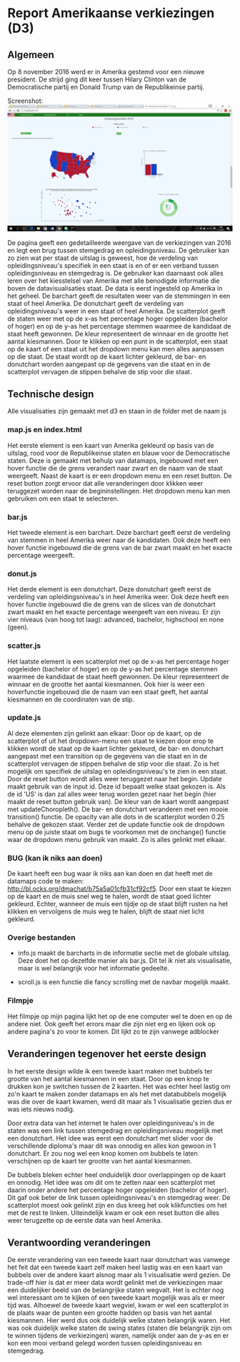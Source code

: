 # Report Amerikaanse verkiezingen (D3)

## Algemeen

Op 8 november 2016 werd er in Amerika gestemd voor een nieuwe president. De strijd ging
dit keer tussen Hilary Clinton van de Democratische partij en Donald Trump van de Republikeinse partij.

Screenshot: ![](doc/scrn1.png)

De pagina geeft een gedetailleerde weergave van de verkiezingen van 2016 en legt een brug tussen stemgedrag en opleidingsniveau. De gebruiker kan zo zien wat per staat de uitslag is geweest, hoe de verdeling van opleidingsniveau's specifiek in een staat is en of er een verband tussen opleidingsniveau en stemgedrag is.  De gebruiker kan daarnaast ook alles leren over het kiesstelsel van Amerika met alle benodigde informatie die boven de datavisualisaties staat. De data is eerst ingesteld op Amerika in het geheel. De barchart geeft de resultaten weer van de stemmingen in een staat of heel Amerika. De donutchart geeft de verdeling van opleidingsniveau's weer in een staat of heel Amerika. De scatterplot geeft de staten weer met op de x-as het percentage hoger opgeleiden (bachelor of hoger) en op de y-as het percentage stemmen waarmee de kandidaat de staat heeft gewonnen. De kleur representeert de winnaar en de grootte het aantal kiesmannen. Door te klikken op een punt in de scatterplot, een staat op de kaart of een staat uit het dropdown menu kan men alles aanpassen op die staat. De staat wordt op de kaart lichter gekleurd, de bar- en donutchart worden aangepast op de gegevens van die staat en in de scatterplot vervagen de stippen behalve de stip voor die staat.

## Technische design

Alle visualisaties zijn gemaakt met d3 en staan in de folder met de naam js

### map.js en index.html
Het eerste element is een kaart van Amerika gekleurd op basis van de uitslag, rood voor de Republikeinse staten en blauw voor de Democratische staten. Deze is gemaakt met behulp van datamaps, ingebouwd met een hover functie die de grens verandert naar zwart en de naam van de staat weergeeft. Naast de kaart is er een dropdown menu en een reset button. De reset button zorgt ervoor dat alle veranderingen door klikken weer teruggezet worden naar de begininstellingen. Het dropdown menu kan men gebruiken om een staat te selecteren.

### bar.js
Het tweede element is een barchart. Deze barchart geeft eerst de verdeling van stemmen in heel Amerika weer naar de kandidaten. Ook deze heeft een hover functie ingebouwd die de grens van de bar zwart maakt en het exacte percentage weergeeft.

### donut.js
Het derde element is een donutchart. Deze donutchart geeft eerst de verdeling van opleidingsniveau's in heel Amerika weer. Ook deze heeft een hover functie ingebouwd die de grens van de slices van de donutchart zwart maakt en het exacte percentage weergeeft van een niveau. Er zijn vier niveaus (van hoog tot laag): advanced, bachelor, highschool en none (geen).

### scatter.js
Het laatste element is een scatterplot met op de x-as het percentage hoger opgeleiden (bachelor of hoger) en op de y-as het percentage stemmen waarmee de kandidaat de staat heeft gewonnen. De kleur representeert de winnaar en de grootte het aantal kiesmannen. Ook hier is weer een hoverfunctie ingebouwd die de naam van een staat geeft, het aantal kiesmannen en de coordinaten van de stip.

### update.js
Al deze elementen zijn gelinkt aan elkaar: Door op de kaart, op de scatterplot of uit het dropdown-menu een staat te kiezen door erop te klikken wordt de staat op de kaart lichter gekleurd, de bar- en donutchart aangepast met een transition op de gegevens van die staat en in de scatterplot vervagen de stippen behalve de stip voor die staat. Zo is het mogelijk om specifiek de uitslag en opleidingsniveau's te zien in een staat. Door de reset button wordt alles weer teruggezet naar het begin. Update maakt gebruik van de input id. Deze id bepaalt welke staat gekozen is. Als de id 'US' is dan zal alles weer terug worden gezet naar het begin (hier maakt de reset button gebruik van). De kleur van de kaart wordt aangepast met updateChoropleth(). De bar- en donutchart veranderen met een mooie transition() functie. De opacity van alle dots in de scatterplot worden 0.25 behalve de gekozen staat. Verder zet de update functie ook de dropdown menu op de juiste staat om bugs te voorkomen met de onchange() functie waar de dropdown menu gebruik van maakt. Zo is alles gelinkt met elkaar.

### BUG (kan ik niks aan doen)
De kaart heeft een bug waar ik niks aan kan doen en dat heeft met de datamaps code te maken: http://bl.ocks.org/dmachat/b75a5a01cfb31cf92cf5. Door een staat te kiezen op de kaart en de muis snel weg te halen, wordt de staat goed lichter gekleurd. Echter, wanneer de muis een tijdje op de staat blijft rusten na het klikken en vervolgens de muis weg te halen, blijft de staat niet licht gekleurd.

### Overige bestanden
* info.js maakt de barcharts in de informatie sectie met de globale uitslag. Deze doet het op dezelfde manier als bar.js. Dit tel ik niet als visualisatie, maar is wel belangrijk voor het informatie gedeelte.

* scroll.js is een functie die fancy scrolling met de navbar mogelijk maakt.

### Filmpje

Het filmpje op mijn pagina lijkt het op de ene computer wel te doen en op de andere niet. Ook geeft het errors maar die zijn niet erg en lijken ook op andere pagina's zo voor te komen. Dit lijkt zo te zijn vanwege adblocker

## Veranderingen tegenover het eerste design

In het eerste design wilde ik een tweede kaart maken met bubbels ter grootte van het aantal kiesmannen in een staat. Door op een knop te drukken kon je switchen tussen de 2 kaarten. Het was echter heel lastig om zo'n kaart te maken zonder datamaps en als het met databubbels mogelijk was die over de kaart kwamen, werd dit maar als 1 visualisatie gezien dus er was iets nieuws nodig.

Door extra data van het internet te halen over opleidingsniveau's in de staten was een link tussen stemgedrag en opleidingsniveau mogelijk met een donutchart. Het idee was eerst een donutchart met slider voor de verschillende diploma's maar dit was onnodig en alles kon gewoon in 1 donutchart. Er zou nog wel een knop komen om bubbels te laten verschijnen op de kaart ter grootte van het aantal kiesmannen.

De bubbels bleken echter heel onduidelijk door overlappingen op de kaart en onnodig. Het idee was om dit om te zetten naar een scatterplot met daarin onder andere het percentage hoger opgeleiden (bachelor of hoger). Dit gaf ook beter de link tussen opleidingsniveau's en stemgedrag weer. De scatterplot moest ook gelinkt zijn en dus kreeg het ook klikfuncties om het met de rest te linken. Uiteindelijk kwam er ook een reset button die alles weer terugzette op de eerste data van heel Amerika.

## Verantwoording veranderingen

De eerste verandering van een tweede kaart naar donutchart was vanwege het feit dat een tweede kaart zelf maken heel lastig was en een kaart van bubbels over de andere kaart alsnog maar als 1 visualisatie werd gezien. De trade-off hier is dat er meer data wordt gelinkt met de verkiezingen maar een duidelijker beeld van de belangrijke staten wegvalt. Het is echter nog wel interessant om te kijken of een tweede kaart mogelijk was als er meer tijd was. Alhoewel de tweede kaart wegviel, kwam er wel een scatterplot in de plaats waar de punten een grootte hadden op basis van het aantal kiesmannen. Hier werd dus ook duidelijk welke staten belangrijk waren. Het was ook duidelijk welke staten de swing states (staten die belangrijk zijn om te winnen tijdens de verkiezingen) waren, namelijk onder aan de y-as en er kon een mooi verband gelegd worden tussen opleidingsniveau en stemgedrag.
